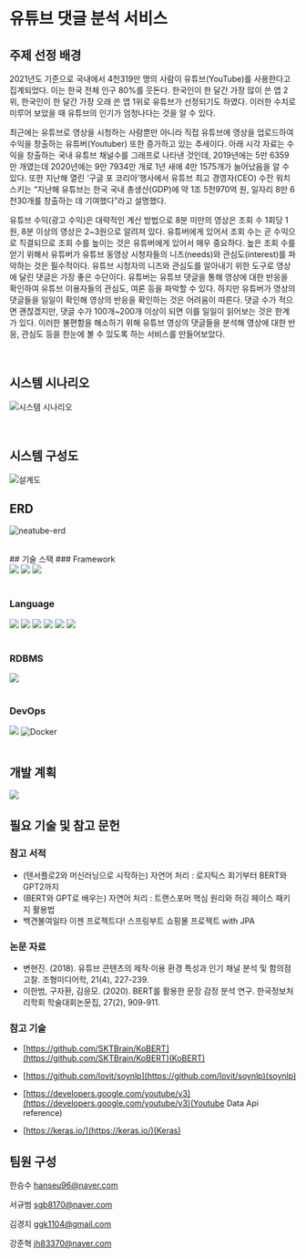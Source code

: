 # 유튜브 댓글 분석 서비스

## 주제 선정 배경
2021년도 기준으로 국내에서 4천319만 명의 사람이 유튜브(YouTube)를 사용한다고 집계되었다. 이는 한국 전체 인구 80%를 웃돈다. 한국인이 한 달간 가장 많이 쓴 앱 2위, 한국인이 한 달간 가장 오래 쓴 앱 1위로 유튜브가 선정되기도 하였다. 이러한 수치로 미루어 보았을 때 유튜브의 인기가 엄청나다는 것을 알 수 있다.

최근에는 유튜브로 영상을 시청하는 사람뿐만 아니라 직접 유튜브에 영상을 업로드하여 수익을 창출하는 유튜버(Youtuber) 또한 증가하고 있는 추세이다. 아래 시각 자료는 수익을 창출하는 국내 유튜브 채널수를 그래프로 나타낸 것인데, 2019년에는 5만 6359만 개였는데 2020년에는 9만 7934만 개로 1년 새에 4만 1575개가 늘어났음을 알 수 있다. 또한 지난해 열린 ‘구글 포 코리아’행사에서 유튜브 최고 경영자(CEO) 수잔 워치 스키는 “지난해 유튜브는 한국 국내 총생산(GDP)에 약 1조 5천970억 원, 일자리 8만 6천30개를 창출하는 데 기여했다”라고 설명했다.

유튜브 수익(광고 수익)은 대략적인 계산 방법으로 8분 미만의 영상은 조회 수 1회당 1원, 8분 이상의 영상은 2\~3원으로 알려져 있다. 유튜버에게 있어서 조회 수는 곧 수익으로 직결되므로 조회 수를 높이는 것은 유튜버에게 있어서 매우 중요하다. 높은 조회 수를 얻기 위해서 유튜버가 유튜브 동영상 시청자들의 니즈(needs)와 관심도(interest)를 파악하는 것은 필수적이다. 유튜브 시청자의 니즈와 관심도를 알아내기 위한 도구로 영상에 달린 댓글은 가장 좋은 수단이다. 유튜버는 유튜브 댓글을 통해 영상에 대한 반응을 확인하여 유튜브 이용자들의 관심도, 여론 등을 파악할 수 있다. 하지만 유튜버가 영상의 댓글들을 일일이 확인해 영상의 반응을 확인하는 것은 어려움이 따른다. 댓글 수가 적으면 괜찮겠지만, 댓글 수가 100개~200개 이상이 되면 이를 일일이 읽어보는 것은 한계가 있다. 이러한 불편함을 해소하기 위해 유튜브 영상의 댓글들을 분석해 영상에 대한 반응, 관심도 등을 한눈에 볼 수 있도록 하는 서비스를 만들어보았다.

<br>


## 시스템 시나리오
![시스템 시나리오](https://user-images.githubusercontent.com/70521476/178017335-996e0549-9656-4cd8-8e37-37595bbffa71.png)

<br>

## 시스템 구성도
![설계도](https://user-images.githubusercontent.com/70521476/178016709-08b950eb-2e52-4e76-ba66-d745f6f3e978.png)
<br>

## ERD
![neatube-erd](https://user-images.githubusercontent.com/70521476/215026823-fc50a4f6-2ea0-40e1-80d4-8bc7d8b65700.png)

<br>
## 기술 스택
### Framework
<div> 
  <img src="https://img.shields.io/badge/SpringBoot-6DB33F?style=for-the-badge&logo=SpringBoot&logoColor=white">
  <img src="https://img.shields.io/badge/react-61DAFB?style=for-the-badge&logo=react&logoColor=black">
  <img src="https://img.shields.io/badge/flask-000000?style=for-the-badge&logo=flask&logoColor=white">
</div>

<br>

### Language
<div>
<img src="https://img.shields.io/badge/JAVA-007396?style=for-the-badge&logo=java&logoColor=white"> <img src="https://img.shields.io/badge/Python-3776AB?style=for-the-badge&logo=Python&logoColor=white">   <img src="https://img.shields.io/badge/javascript-F7DF1E?style=for-the-badge&logo=javascript&logoColor=black"> <img src="https://img.shields.io/badge/html-E34F26?style=for-the-badge&logo=html5&logoColor=white">
<img src="https://img.shields.io/badge/css-1572B6?style=for-the-badge&logo=css3&logoColor=white">
<img src ="https://img.shields.io/badge/thymeleaf-006400?&style=for-the-badge&logo=thymeleaf&logoColor=white"/>
</div>

<br>

### RDBMS
<div> 
  <img src="https://img.shields.io/badge/MySQL-4479A1.svg?&style=for-the-badge&logo=MySQL&logoColor=white">
</div>

<br>

### DevOps
<div> 
  <img src="https://img.shields.io/badge/Amazon AWS-232F3E?style=for-the-badge&logo=Amazon%20AWS&logoColor=white">
  <img alt="Docker" src="https://img.shields.io/badge/Docker-2496ED?style=for-the-badge&logo=Docker&logoColor=white">
</div>

<br>

## 개발 계획

  <a href="https://tothemoon2022.notion.site/tothemoon2022/32c22d27ec51429791695834cf736fe0">
    <img src="https://img.shields.io/badge/Notion-000000?style=for-the-badge&logo=Notion&logoColor=white">
  </a>

<br>

## 필요 기술 및 참고 문헌

### 참고 서적

- (텐서플로2와 머신러닝으로 시작하는) 자연어 처리 : 로지틱스 회기부터 BERT와 GPT2까지
- (BERT와 GPT로 배우는) 자연어 처리 : 트랜스포머 핵심 원리와 허깅 페이스 패키지 활용법
- 백견불여일타 이젠 프로젝트다! 스프링부트 쇼핑몰 프로젝트 with JPA

### 논문 자료

- 변현진. (2018). 유튜브 콘텐츠의 제작·이용 환경 특성과 인기 채널 분석 및 함의점 고찰. 조형미디어학, 21(4), 227-239.
- 이한범, 구자환, 김응모. (2020). BERT를 활용한 문장 감정 분석 연구. 한국정보처리학회 학술대회논문집, 27(2), 909-911.

### 참고 기술

- [https://github.com/SKTBrain/KoBERT](https://github.com/SKTBrain/KoBERT)(KoBERT)

- [https://github.com/lovit/soynlp](https://github.com/lovit/soynlp)(soynlp)

- [https://developers.google.com/youtube/v3](https://developers.google.com/youtube/v3)(Youtube Data Api reference)

- [https://keras.io/](https://keras.io/)(Keras)




## 팀원 구성

한승수 hanseu96@naver.com

서규범 sgb8170@naver.com

김경지 ggk1104@gmail.com

강준혁 jh83370@naver.com
